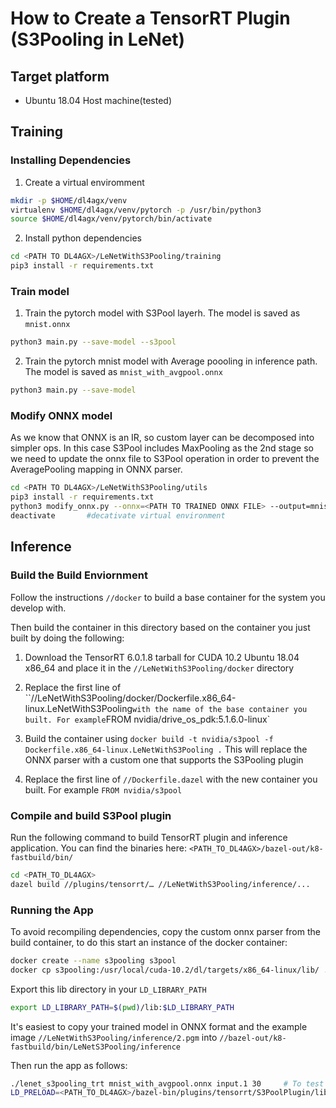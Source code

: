 # How to Create a TensorRT Plugin (S3Pooling in LeNet)
## Target platform
- Ubuntu 18.04 Host machine(tested)

## Training
### Installing Dependencies

1. Create a virtual enviromment

```sh
mkdir -p $HOME/dl4agx/venv
virtualenv $HOME/dl4agx/venv/pytorch -p /usr/bin/python3
source $HOME/dl4agx/venv/pytorch/bin/activate
```
2. Install python dependencies

```sh
cd <PATH TO DL4AGX>/LeNetWithS3Pooling/training
pip3 install -r requirements.txt
```

### Train model

1.  Train the pytorch model with S3Pool layerh. The model is saved as `mnist.onnx`

```sh
python3 main.py --save-model --s3pool
```

2. Train the pytorch mnist model with Average poooling in inference path. The model is saved as `mnist_with_avgpool.onnx`

```sh
python3 main.py --save-model
```

### Modify ONNX model
 
As we know that ONNX is an IR, so custom layer can be decomposed into simpler ops. In this case S3Pool includes MaxPooling as the 2nd stage so  we need to update the onnx file to S3Pool operation in order to prevent the AveragePooling mapping in ONNX parser.

```sh
cd <PATH TO DL4AGX>/LeNetWithS3Pooling/utils
pip3 install -r requirements.txt
python3 modify_onnx.py --onnx=<PATH TO TRAINED ONNX FILE> --output=mnist_plugin.onnx
deactivate       #decativate virtual environment
```

## Inference
### Build the Build Enviornment

Follow the instructions `//docker` to build a base container for the system you develop with.

Then build the container in this directory based on the container you just built by doing the following:

1. Download the TensorRT 6.0.1.8 tarball for CUDA 10.2 Ubuntu 18.04 x86_64 and place it in the `//LeNetWithS3Pooling/docker` directory

2. Replace the first line of ``//LeNetWithS3Pooling/docker/Dockerfile.x86_64-linux.LeNetWithS3Pooling` with the name of the base container you built. For example `FROM nvidia/drive_os_pdk:5.1.6.0-linux`

3. Build the container using `docker build -t nvidia/s3pool -f Dockerfile.x86_64-linux.LeNetWithS3Pooling .` This will replace the ONNX parser with a custom one that supports the S3Pooling plugin 

4. Replace the first line of `//Dockerfile.dazel` with the new container you built. For example `FROM nvidia/s3pool`
   
### Compile and build S3Pool plugin

Run the following command to build TensorRT plugin and inference application. You can find the binaries here: `<PATH_TO_DL4AGX>/bazel-out/k8-fastbuild/bin/`

```sh
cd <PATH_TO_DL4AGX>
dazel build //plugins/tensorrt/… //LeNetWithS3Pooling/inference/...         # Builds TensorRT plugin and application for Host
```
### Running the App

To avoid recompiling dependencies, copy the custom onnx parser from the build container, to do this start an instance of the docker container:

``` sh
docker create --name s3pooling s3pool
docker cp s3pooling:/usr/local/cuda-10.2/dl/targets/x86_64-linux/lib/ .
```

Export this lib directory in your `LD_LIBRARY_PATH`

``` sh
export LD_LIBRARY_PATH=$(pwd)/lib:$LD_LIBRARY_PATH
```

It's easiest to copy your trained model in ONNX format and the example image `//LeNetWithS3Pooling/inference/2.pgm` into `//bazel-out/k8-fastbuild/bin/LeNetS3Pooling/inference` 

Then run the app as follows:
```sh
./lenet_s3pooling_trt mnist_with_avgpool.onnx input.1 30     # To test sample without using plugin
LD_PRELOAD=<PATH_TO_DL4AGX>/bazel-bin/plugins/tensorrt/S3PoolPlugin/libs3poolplugin.so ./lenet_s3ooling_trt mnist_plugin.onnx input.1 30     # To test sample with using plugin
```
